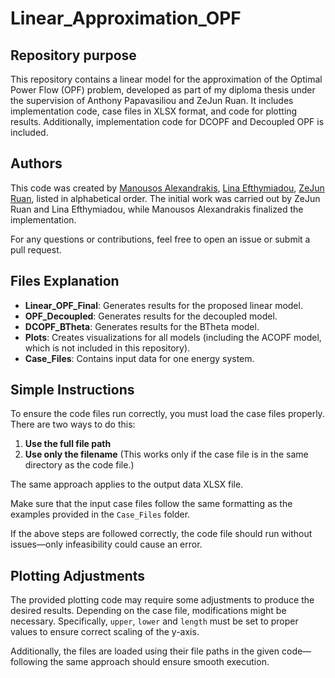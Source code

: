 # Linear_Approximation_OPF

## Repository purpose
This repository contains a linear model for the approximation of the Optimal Power Flow (OPF) problem, developed as part of my diploma thesis under the supervision of Anthony Papavasiliou and ZeJun Ruan. It includes implementation code, case files in XLSX format, and code for plotting results. Additionally, implementation code for DCOPF and Decoupled OPF is included.

## Authors
This code was created by [Manousos Alexandrakis](https://github.com/ManousosAlexandrakis), [Lina Efthymiadou](https://github.com/lina-efthymiadou), [ZeJun Ruan](https://github.com/zejunr), listed in alphabetical order. The initial work was carried out by ZeJun Ruan and Lina Efthymiadou, while Manousos Alexandrakis finalized the implementation.

For any questions or contributions, feel free to open an issue or submit a pull request.

## Files Explanation

- **Linear_OPF_Final**: Generates results for the proposed linear model.  
- **OPF_Decoupled**: Generates results for the decoupled model.  
- **DCOPF_BTheta**: Generates results for the BTheta model.  
- **Plots**: Creates visualizations for all models (including the ACOPF model, which is not included in this repository).  
- **Case_Files**: Contains input data for one energy system.  


## Simple Instructions

To ensure the code files run correctly, you must load the case files properly. There are two ways to do this:

1. **Use the full file path**  
2. **Use only the filename** (This works only if the case file is in the same directory as the code file.)  

The same approach applies to the output data XLSX file.  

Make sure that the input case files follow the same formatting as the examples provided in the `Case_Files` folder.


If the above steps are followed correctly, the code file should run without issues—only infeasibility could cause an error.

## Plotting Adjustments

The provided plotting code may require some adjustments to produce the desired results. Depending on the case file, modifications might be necessary. Specifically, `upper`, `lower` and `length` must be set to proper values to ensure correct scaling of the y-axis.  

Additionally, the files are loaded using their file paths in the given code—following the same approach should ensure smooth execution.

